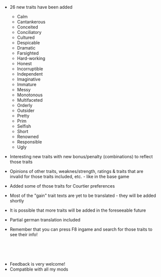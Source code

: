 
- 26 new traits have been added
   - Calm
   - Cantankerous
   - Conceited
   - Conciliatory
   - Cultured
   - Despicable
   - Dramatic
   - Farsighted
   - Hard-working
   - Honest
   - Incorruptible
   - Independent
   - Imaginative
   - Immature
   - Messy
   - Monotonous
   - Multifaceted
   - Orderly
   - Outsider
   - Pretty
   - Prim
   - Selfish
   - Short
   - Renowned
   - Responsible
   - Ugly
   
- Interesting new traits with new bonus/penalty (combinations) to reflect those traits
   
- Opinions of other traits, weaknes/strength, ratings & traits that are invalid for those traits included, etc. - like in the base game

- Added some of those traits for Courtier preferences

- Most of the "gain" trait texts are yet to be translated - they will be added shortly

- It is possible that more traits will be added in the foreseeable future

- Partial german translation included

- Remember that you can press F8 ingame and search for those traits to see their info!

<br><br><br>
- Feedback is very welcome!
- Compatible with all my mods

